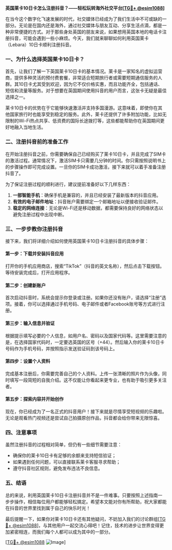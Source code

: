 **英国莱卡10日卡怎么注册抖音？——轻松玩转海外社交平台[[TG💪+ @esim1088](https://t.me/s/esim1088)]**

在当今这个数字化飞速发展的时代，社交媒体已经成为了我们生活中不可或缺的一部分。无论是在国内还是海外，通过社交媒体与朋友互动、分享生活点滴，都是一种非常便捷的方式。对于那些身处英国的朋友来说，如果想用英国本地的电话卡注册抖音，可能会遇到一些小麻烦。今天，我们就来聊聊如何利用英国莱卡（Lebara）10日卡顺利注册抖音。

### 一、为什么选择英国莱卡10日卡？

首先，让我们了解一下英国莱卡10日卡的基本情况。莱卡是一家知名的虚拟运营商，提供多种灵活的预付费套餐，非常适合短期旅行者或需要短期通信服务的人群。其10日卡尤其受到欢迎，因为它不仅价格实惠，而且功能齐全，包括通话、短信和流量等服务。对于想要在英国期间使用抖音的用户而言，这张卡无疑是最佳选择之一。

莱卡10日卡的优势在于它能够快速激活并支持多国漫游。这意味着，即使你在其他国家旅行时也能享受到稳定的服务。此外，莱卡还提供了许多附加功能，比如无限制的Wi-Fi热点共享、低资费的国际长途拨打等，这些都能帮助你在英国期间更好地融入当地生活。

### 二、注册抖音前的准备工作

在开始注册抖音之前，你需要确保自己已经购买了莱卡10日卡，并且完成了SIM卡的激活过程。通常情况下，激活SIM卡只需要几分钟的时间。你只需按照说明书上的步骤操作即可完成设置。一旦你的SIM卡成功激活，接下来就可以着手准备注册抖音了。

为了保证注册过程的顺利进行，建议提前准备好以下几样东西：
1. **一部智能手机**：确保手机是兼容的，并且已经安装了最新版本的抖音应用。
2. **有效的电子邮件地址**：抖音账户需要绑定一个邮箱地址以便接收验证邮件。
3. **稳定的网络连接**：无论是Wi-Fi还是移动数据，都需要保持良好的网络状态以避免注册过程中出现中断。

### 三、一步步教你注册抖音

接下来，我们将详细介绍如何使用英国莱卡10日卡注册抖音的具体步骤：

#### 第一步：下载并安装抖音应用
打开你的手机应用商店，搜索“TikTok”（抖音的英文名称），然后点击下载按钮。等待安装完成后，打开应用程序。

#### 第二步：创建新账户
首次启动抖音时，系统会提示你登录或注册。如果你还没有账户，请选择“注册”选项。接着，你可以选择通过手机号码、电子邮件或者Facebook账号等方式进行注册。

#### 第三步：输入信息并验证
根据提示填写必要的个人信息，如用户名、密码以及国家代码等。这里需要注意的是，在选择国家代码时，一定要选英国的区号（+44）。然后输入你的莱卡10日卡号码作为手机号码，并按照指示发送验证码到该号码上。

#### 第四步：设置个人资料
完成基本注册后，你需要完善自己的个人资料。上传一张清晰的照片作为头像，同时填写一段简短的自我介绍。这不仅能让你看起来更专业，也有助于吸引更多关注者。

#### 第五步：探索内容并开始创作
现在，你已经成为了一名正式的抖音用户！接下来就是尽情享受短视频的乐趣啦。无论是观看热门视频还是尝试自己拍摄原创作品，抖音都会给你带来无限惊喜。

### 四、注意事项

虽然注册抖音的过程相对简单，但仍有一些细节需要注意：
- 确保你的莱卡10日卡有足够的余额来支持短信验证；
- 如果遇到任何问题，可以直接联系莱卡客服寻求帮助；
- 遵守抖音社区规则，避免发布违法不良信息。

### 五、结语

总的来说，利用英国莱卡10日卡注册抖音并不是一件难事。只要按照上述指南一步步操作，相信每位用户都能够轻松搞定。希望本文能对你有所帮助，祝大家都能在抖音的世界里找到属于自己的快乐时光！

最后提醒一下，如果你对莱卡10日卡还有其他疑问，不妨加入我们的讨论群组[[TG💪+ @esim1088](https://t.me/s/esim1088)]，与其他用户一起交流心得吧！记住，技术的进步让世界变得更加紧密相连，而我们每个人都可以成为其中的一部分。

[[TG💪+ @esim1088](https://t.me/s/esim1088) ![Image](https://i.postimg.cc/4NQfJmqS/Snipaste-2025-05-13-00-14-12.png)]